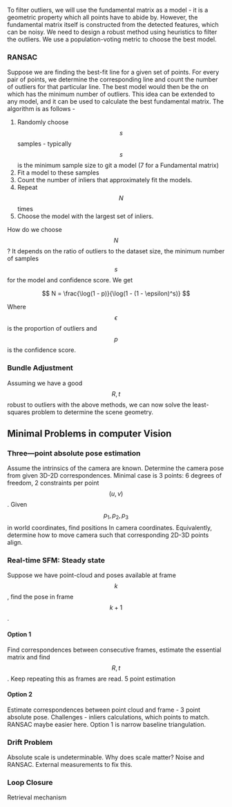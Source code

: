 To filter outliers, we will use the fundamental matrix as a model - it is a geometric property which all points have to abide by. However, the fundamental matrix itself is constructed from the detected features, which can be noisy. We need to design a robust method using heuristics to filter the outliers. We use a population-voting metric to choose the best model.

### RANSAC

Suppose we are finding the best-fit line for a given set of points. For every pair of points, we determine the corresponding line and count the number of outliers for that particular line. The best model would then be the on which has the minimum number of outliers.
This idea can be extended to any model, and it can be used to calculate the best fundamental matrix. The algorithm is as follows -

1. Randomly choose $$s$$ samples - typically $$s$$ is the minimum sample size to git a model (7 for a Fundamental matrix)
2. Fit a model to these samples
3. Count the number of inliers that approximately fit the models.
4. Repeat $$N$$ times
5. Choose the model with the largest set of inliers.

How do we choose $$N$$? It depends on the ratio of outliers to the dataset size, the minimum number of samples $$s$$ for the model and confidence score. We get

$$
N =  \frac{\log(1 - p)}{\log(1 - (1 - \epsilon)^s)}
$$

Where $$\epsilon$$ is the proportion of outliers and $$p$$ is the confidence score.

### Bundle Adjustment

Assuming we have a good $$R, t$$ robust to outliers with the above methods, we can now solve the least-squares problem to determine the scene geometry.

## Minimal Problems in computer Vision



### Three—point absolute pose estimation

Assume the intrinsics of the camera are known.
Determine the camera pose from given 3D-2D correspondences. Minimal case is 3 points: 6 degrees of freedom, 2 constraints per point $$(u, v)$$. Given $$p_1, p_2, p_3$$ in world coordinates, find positions In camera coordinates. Equivalently, determine how to move camera such that corresponding 2D-3D points align.

### Real-time SFM: Steady state

Suppose we have point-cloud and poses available at frame $$k$$, find the pose in frame $$k + 1$$. 

#### Option 1

Find correspondences between consecutive frames, estimate the essential matrix and find $$R, t$$. Keep repeating this as frames are read. 5 point estimation

#### Option 2

Estimate correspondences between point cloud and frame - 3 point absolute pose. Challenges - inliers calculations, which points to match. RANSAC maybe easier here. Option 1 is narrow baseline triangulation.

### Drift Problem

Absolute scale is undeterminable. Why does scale matter? Noise and RANSAC. External measurements to fix this. 

### Loop Closure

Retrieval mechanism 